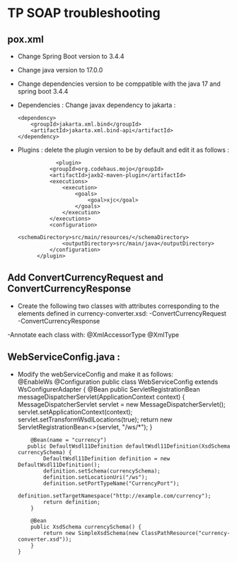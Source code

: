 # TP SOAP troubleshooting
## pox.xml 
- Change Spring Boot version to 3.4.4
- Change java version to 17.0.0
- Change dependencies version to be comppatible with the java 17 and spring boot 3.4.4 
- Dependencies : Change javax dependency to jakarta :

      <dependency>
          <groupId>jakarta.xml.bind</groupId>
          <artifactId>jakarta.xml.bind-api</artifactId>
      </dependency>

- Plugins : delete the plugin version to be by default and edit it as follows :
            
                  <plugin>
                <groupId>org.codehaus.mojo</groupId>
                <artifactId>jaxb2-maven-plugin</artifactId>
                <executions>
                    <execution>
                        <goals>
                            <goal>xjc</goal>
                        </goals>
                    </execution>
                </executions>
                <configuration>
                    <schemaDirectory>src/main/resources/</schemaDirectory>
                    <outputDirectory>src/main/java</outputDirectory>
                </configuration>
            </plugin>

## Add ConvertCurrencyRequest and ConvertCurrencyResponse 
  -  Create the following two classes with attributes corresponding to the elements defined in currency-converter.xsd:
     -ConvertCurrencyRequest
     -ConvertCurrencyResponse

-Annotate each class with:
    @XmlAccessorType
    @XmlType
## WebServiceConfig.java :
- Modify the webServiceConfig and make it as follows:        
      @EnableWs
      @Configuration
      public class WebServiceConfig extends WsConfigurerAdapter {
         @Bean
        public ServletRegistrationBean<MessageDispatcherServlet> messageDispatcherServlet(ApplicationContext context) {
              MessageDispatcherServlet servlet = new MessageDispatcherServlet();
              servlet.setApplicationContext(context);
              servlet.setTransformWsdlLocations(true);
             return new ServletRegistrationBean<>(servlet, "/ws/*");
          }
      
          @Bean(name = "currency")
         public DefaultWsdl11Definition defaultWsdl11Definition(XsdSchema currencySchema) {
              DefaultWsdl11Definition definition = new DefaultWsdl11Definition();
              definition.setSchema(currencySchema);
              definition.setLocationUri("/ws");
              definition.setPortTypeName("CurrencyPort");
              definition.setTargetNamespace("http://example.com/currency");
              return definition;
          }
      
          @Bean
          public XsdSchema currencySchema() {
              return new SimpleXsdSchema(new ClassPathResource("currency-converter.xsd"));
          }
      }
 
